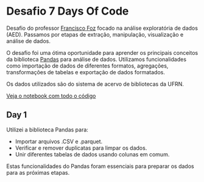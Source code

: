 # Desafio 7 Days Of Code

Desafio do professor [Francisco Foz](https://www.linkedin.com/in/francisco-tadeu-foz/) focado na análise exploratória de dados (AED). Passamos por etapas de extração, manipulação, visualização e análise de dados.

O desafio foi uma ótima oportunidade para aprender os principais conceitos da biblioteca [Pandas](https://pandas.pydata.org/) para análise de dados. Utilizamos funcionalidades como importação de dados de diferentes formatos, agregações, transformações de tabelas e exportação de dados formatados.

Os dados utilizados são do sistema de acervo de bibliotecas da UFRN.

[Veja o notebook com todo o código](Day_1.ipynb)

## Day 1

Utilizei a biblioteca Pandas para:
- Importar arquivos .CSV e .parquet.
- Verificar e remover duplicatas para limpar os dados.
- Unir diferentes tabelas de dados usando colunas em comum.

Estas funcionalidades do Pandas foram essenciais para preparar os dados para as próximas etapas.
